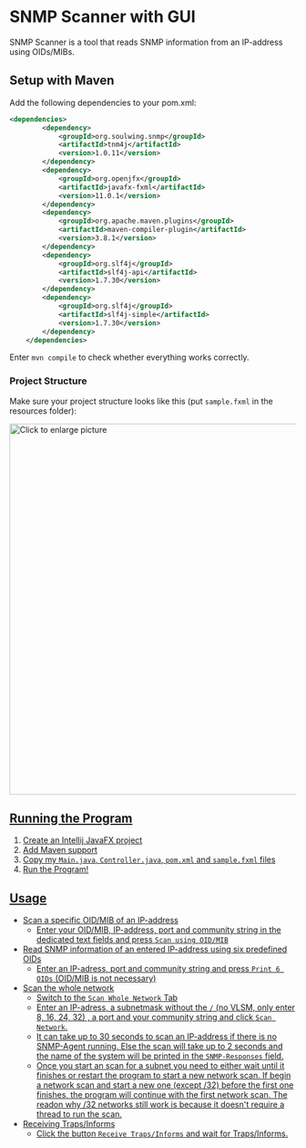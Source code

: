 # SNMP Scanner with GUI

SNMP Scanner is a tool that reads SNMP information from an IP-address using OIDs/MIBs.

## Setup with Maven

Add the following dependencies to your pom.xml:
```xml
<dependencies>
        <dependency>
            <groupId>org.soulwing.snmp</groupId>
            <artifactId>tnm4j</artifactId>
            <version>1.0.11</version>
        </dependency>
        <dependency>
            <groupId>org.openjfx</groupId>
            <artifactId>javafx-fxml</artifactId>
            <version>11.0.1</version>
        </dependency>
        <dependency>
            <groupId>org.apache.maven.plugins</groupId>
            <artifactId>maven-compiler-plugin</artifactId>
            <version>3.8.1</version>
        </dependency>
        <dependency>
            <groupId>org.slf4j</groupId>
            <artifactId>slf4j-api</artifactId>
            <version>1.7.30</version>
        </dependency>
        <dependency>
            <groupId>org.slf4j</groupId>
            <artifactId>slf4j-simple</artifactId>
            <version>1.7.30</version>
        </dependency>
    </dependencies>
```
Enter `mvn compile` to check whether everything works correctly. 

### Project Structure

Make sure your project structure looks like this (put `sample.fxml` in the resources folder):

<a href="https://drive.google.com/uc?export=view&id=1G159T_vL5_KIz5gMGvMAarxLmgLNDazY"><img src="https://drive.google.com/uc?export=view&id=1G159T_vL5_KIz5gMGvMAarxLmgLNDazY" style="width: 650px; max-width: 100%; height: auto" title="Click to enlarge picture" />

## Running the Program

1. Create an Intellij JavaFX project
2. Add Maven support
3. Copy my `Main.java`, `Controller.java`, `pom.xml` and `sample.fxml` files
4. Run the Program!
          
## Usage
- Scan a specific OID/MIB of an IP-address
  - Enter your OID/MIB, IP-address, port and community string in the dedicated text fields and press `Scan using OID/MIB`
- Read SNMP information of an entered IP-address using six predefined OIDs
  - Enter an IP-adress, port and community string and press `Print 6 OIDs` (OID/MIB is not necessary)
- Scan the whole network
  - Switch to the `Scan Whole Network` Tab
  - Enter an IP-adress, a subnetmask without the `/`  (no VLSM, only enter 8, 16, 24, 32) , a port and your community string and click `Scan Network`.
  - It can take up to 30 seconds to scan an IP-address if there is no SNMP-Agent running. Else the scan will take up to 2 seconds and the name of the system will be printed in the `SNMP-Responses` field.
  - Once you start an scan for a subnet you need to either wait until it finishes or restart the program to start a new network scan. If begin a network scan and start a new one (except /32) before the first one finishes, the program will continue with the first network scan. The readon why /32 networks still work is because it doesn't require a thread to run the scan.
- Receiving Traps/Informs
  - Click the button `Receive Traps/Informs` and wait for Traps/Informs.
